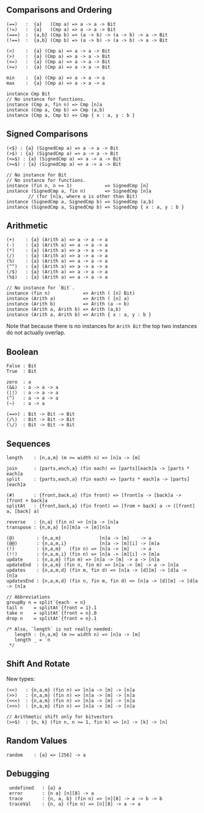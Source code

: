 Comparisons and Ordering
------------------------

    (==)   :  {a}   (Cmp a) => a -> a -> Bit
    (!=)   :  {a}   (Cmp a) => a -> a -> Bit
    (===)  :  {a,b} (Cmp b) => (a -> b) -> (a -> b) -> a -> Bit
    (!==)  :  {a,b} (Cmp b) => (a -> b) -> (a -> b) -> a -> Bit

    (<)    :  {a} (Cmp a) => a -> a -> Bit
    (>)    :  {a} (Cmp a) => a -> a -> Bit
    (<=)   :  {a} (Cmp a) => a -> a -> Bit
    (>=)   :  {a} (Cmp a) => a -> a -> Bit

    min    :  {a} (Cmp a) => a -> a -> a
    max    :  {a} (Cmp a) => a -> a -> a

    instance Cmp Bit
    // No instance for functions.
    instance (Cmp a, fin n) => Cmp [n]a
    instance (Cmp a, Cmp b) => Cmp (a,b)
    instance (Cmp a, Cmp b) => Cmp { x : a, y : b }

Signed Comparisons
---------------------

    (<$) : {a} (SignedCmp a) => a -> a -> Bit
    (>$) : {a} (SignedCmp a) => a -> a -> Bit
    (<=$) : {a} (SignedCmp a) => a -> a -> Bit
    (>=$) : {a} (SignedCmp a) => a -> a -> Bit

    // No instance for Bit
    // No instance for functions.
    instance (fin n, n >= 1)            => SignedCmp [n]
    instance (SignedCmp a, fin n)       => SignedCmp [n]a
            // (for [n]a, where a is other than Bit)
    instance (SignedCmp a, SignedCmp b) => SignedCmp (a,b)
    instance (SignedCmp a, SignedCmp b) => SignedCmp { x : a, y : b }


Arithmetic
----------

    (+)    : {a} (Arith a) => a -> a -> a
    (-)    : {a} (Arith a) => a -> a -> a
    (*)    : {a} (Arith a) => a -> a -> a
    (/)    : {a} (Arith a) => a -> a -> a
    (%)    : {a} (Arith a) => a -> a -> a
    (^^)   : {a} (Arith a) => a -> a -> a
    (/$)   : {a} (Arith a) => a -> a -> a
    (%$)   : {a} (Arith a) => a -> a -> a

    // No instance for `Bit`.
    instance (fin n)            => Arith ( [n] Bit)
    instance (Arith a)          => Arith ( [n] a)
    instance (Arith b)          => Arith (a -> b)
    instance (Arith a, Arith b) => Arith (a,b)
    instance (Arith a, Arith b) => Arith { x : a, y : b }

Note that because there is no instances for `Arith Bit`
the top two instances do not actually overlap.

Boolean
-------

    False : Bit
    True  : Bit

    zero  : a
    (&&)  : a -> a -> a
    (||)  : a -> a -> a
    (^)   : a -> a -> a
    (~)   : a -> a

    (==>) : Bit -> Bit -> Bit
    (/\)  : Bit -> Bit -> Bit
    (\/)  : Bit -> Bit -> Bit

Sequences
---------

    length    : {n,a,m} (m >= width n) => [n]a -> [m]

    join      : {parts,ench,a} (fin each) => [parts][each]a -> [parts * each]a
    split     : {parts,each,a} (fin each) => [parts * each]a -> [parts][each]a

    (#)       : {front,back,a} (fin front) => [front]a -> [back]a -> [front + back]a
    splitAt   : {front,back,a} (fin front) => [from + back] a -> ([front] a, [back] a)

    reverse   : {n,a} (fin n) => [n]a -> [n]a
    transpose : {n,m,a} [n][m]a -> [m][n]a

    (@)        : {n,a,m}              [n]a -> [m]    -> a
    (@@)       : {n,a,m,i}            [n]a -> [m][i] -> [m]a
    (!)        : {n,a,m}   (fin n) => [n]a -> [m]    -> a
    (!!)       : {n,a,m,i} (fin n) => [n]a -> [m][i] -> [m]a
    update     : {n,a,m} (fin m) => [n]a -> [m] -> a -> [n]a
    updateEnd  : {n,a,m} (fin n, fin m) => [n]a -> [m] -> a -> [n]a
    updates    : {n,a,m,d} (fin m, fin d) => [n]a -> [d][m] -> [d]a -> [n]a
    updatesEnd : {n,a,m,d} (fin n, fin m, fin d) => [n]a -> [d][m] -> [d]a -> [n]a

    // Abbreviations
    groupBy n = split`{each  = n}
    tail n    = splitAt`{front = 1}.1
    take n    = splitAt`{front = n}.0
    drop n    = splitAt`{front = n}.1

    /* Also, `length` is not really needed:
       length : {n,a,m} (m >= width n) => [n]a -> [m]
       length _ = `n
     */


Shift And Rotate
----------------

New types:

    (<<)   : {n,a,m} (fin n) => [n]a -> [m] -> [n]a
    (>>)   : {n,a,m} (fin n) => [n]a -> [m] -> [n]a
    (<<<)  : {n,a,m} (fin n) => [n]a -> [m] -> [n]a
    (>>>)  : {n,a,m} (fin n) => [n]a -> [m] -> [n]a

    // Arithmetic shift only for bitvectors
    (>>$)  : {n, k} (fin n, n >= 1, fin k) => [n] -> [k] -> [n]

Random Values
-------------

    random    : {a} => [256] -> a

Debugging
---------

     undefined   : {a} a
     error       : {n a} [n][8] -> a
     trace       : {n, a, b} (fin n) => [n][8] -> a -> b -> b
     traceVal    : {n, a} (fin n) => [n][8] -> a -> a
 
